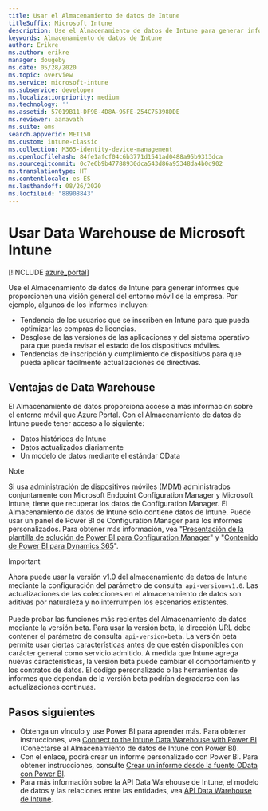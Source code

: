 ```yaml
---
title: Usar el Almacenamiento de datos de Intune
titleSuffix: Microsoft Intune
description: Use el Almacenamiento de datos de Intune para generar informes que proporcionen una visión general del entorno móvil de la empresa.
keywords: Almacenamiento de datos de Intune
author: Erikre
ms.author: erikre
manager: dougeby
ms.date: 05/28/2020
ms.topic: overview
ms.service: microsoft-intune
ms.subservice: developer
ms.localizationpriority: medium
ms.technology: ''
ms.assetid: 57019B11-DF9B-4D8A-95FE-254C75398DDE
ms.reviewer: aanavath
ms.suite: ems
search.appverid: MET150
ms.custom: intune-classic
ms.collection: M365-identity-device-management
ms.openlocfilehash: 84fe1afcf04c6b3771d1541ad0488a95b9313dca
ms.sourcegitcommit: 0c7e6b9b47788930dca543d86a95348da4b0d902
ms.translationtype: HT
ms.contentlocale: es-ES
ms.lasthandoff: 08/26/2020
ms.locfileid: "88908843"
---
```

# <a name="use-the-microsoft-intune-data-warehouse"></a>Usar Data Warehouse de Microsoft Intune

[!INCLUDE [azure_portal](../includes/azure_portal.md)]

Use el Almacenamiento de datos de Intune para generar informes que proporcionen una visión general del entorno móvil de la empresa. Por ejemplo, algunos de los informes incluyen:
- Tendencia de los usuarios que se inscriben en Intune para que pueda optimizar las compras de licencias.
- Desglose de las versiones de las aplicaciones y del sistema operativo para que pueda revisar el estado de los dispositivos móviles.
- Tendencias de inscripción y cumplimiento de dispositivos para que pueda aplicar fácilmente actualizaciones de directivas.

## <a name="data-warehouse-benefits"></a>Ventajas de Data Warehouse

El Almacenamiento de datos proporciona acceso a más información sobre el entorno móvil que Azure Portal. Con el Almacenamiento de datos de Intune puede tener acceso a lo siguiente:

- Datos históricos de Intune
- Datos actualizados diariamente
- Un modelo de datos mediante el estándar OData

> [!Note]
> Si usa administración de dispositivos móviles (MDM) administrados conjuntamente con Microsoft Endpoint Configuration Manager y Microsoft Intune, tiene que recuperar los datos de Configuration Manager. El Almacenamiento de datos de Intune solo contiene datos de Intune. Puede usar un panel de Power BI de Configuration Manager para los informes personalizados. Para obtener más información, vea "[Presentación de la plantilla de solución de Power BI para Configuration Manager](https://powerbi.microsoft.com/blog/sccm-solution-template)" y "[Contenido de Power BI para Dynamics 365](/dynamics365/unified-operations/dev-itpro/analytics/power-bi-home-page)".

> [!Important]  
> Ahora puede usar la versión v1.0 del almacenamiento de datos de Intune mediante la configuración del parámetro de consulta  `api-version=v1.0`. Las actualizaciones de las colecciones en el almacenamiento de datos son aditivas por naturaleza y no interrumpen los escenarios existentes.<br><br>
> Puede probar las funciones más recientes del Almacenamiento de datos mediante la versión beta. Para usar la versión beta, la dirección URL debe contener el parámetro de consulta  `api-version=beta`. La versión beta permite usar ciertas características antes de que estén disponibles con carácter general como servicio admitido. A medida que Intune agrega nuevas características, la versión beta puede cambiar el comportamiento y los contratos de datos. El código personalizado o las herramientas de informes que dependan de la versión beta podrían degradarse con las actualizaciones continuas.

## <a name="next-steps"></a>Pasos siguientes

- Obtenga un vínculo y use Power BI para aprender más. Para obtener instrucciones, vea [Connect to the Intune Data Warehouse with Power BI](reports-proc-get-a-link-powerbi.md) (Conectarse al Almacenamiento de datos de Intune con Power BI).
- Con el enlace, podrá crear un informe personalizado con Power BI. Para obtener instrucciones, consulte [Crear un informe desde la fuente OData con Power BI](reports-proc-create-with-odata.md).
- Para más información sobre la API Data Warehouse de Intune, el modelo de datos y las relaciones entre las entidades,<!-- , and an example of creating a custom client to retrieve data,--> vea [API Data Warehouse de Intune](reports-nav-intune-data-warehouse.md).
